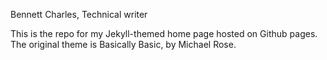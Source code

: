 Bennett Charles, Technical writer 

This is the repo for my Jekyll-themed home page hosted on Github pages.  The original theme is Basically Basic, by Michael Rose.    
